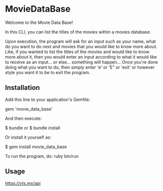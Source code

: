 # MovieDataBase

Welcome to the Movie Data Base!

In this CLI, you can list the titles of the movies within a movies database. 

Upon execution, the program will ask for an input such as your name, what do you want to do next and movies that you would like to know more about. Like, if you wanted to list the titles of the movies and would like to know more about it, then you would enter an input according to what it would like to receive as an input... or else... something will happen... Once you're done doing what you want to do, then simply enter 'e' or 'E" or 'exit' or however style you want it to be to exit the program.

## Installation

Add this line to your application's Gemfile:

gem 'movie_data_base'

And then execute:

$ bundle or $ bundle install

Or install it yourself as:

$ gem install movie_data_base

To run the program, do:
ruby bin/run

## Usage


https://yts.mx/api